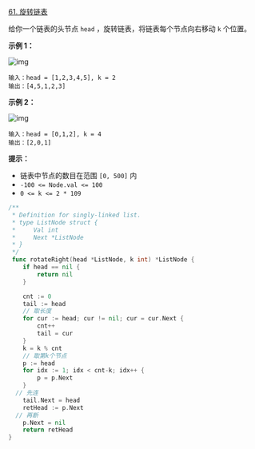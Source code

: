 [61. 旋转链表](https://leetcode.cn/problems/rotate-list/)

给你一个链表的头节点 `head` ，旋转链表，将链表每个节点向右移动 `k` 个位置。

 

**示例 1：**

![img](http://img.hahaguai.cn/local/rotate1.jpg)

```
输入：head = [1,2,3,4,5], k = 2
输出：[4,5,1,2,3]
```

**示例 2：**

![img](http://img.hahaguai.cn/local/roate2.jpg)

```
输入：head = [0,1,2], k = 4
输出：[2,0,1]
```

 

**提示：**

- 链表中节点的数目在范围 `[0, 500]` 内
- `-100 <= Node.val <= 100`
- `0 <= k <= 2 * 109`



```go
/**
 * Definition for singly-linked list.
 * type ListNode struct {
 *     Val int
 *     Next *ListNode
 * }
 */
 func rotateRight(head *ListNode, k int) *ListNode {
	if head == nil {
		return nil
	}

	cnt := 0
	tail := head
	// 取长度
	for cur := head; cur != nil; cur = cur.Next {
		cnt++
		tail = cur
	}
	k = k % cnt
	// 取第k个节点
	p := head
	for idx := 1; idx < cnt-k; idx++ {
		p = p.Next
	}
  // 先连
	tail.Next = head
	retHead := p.Next
  // 再断
	p.Next = nil
	return retHead
}

```

